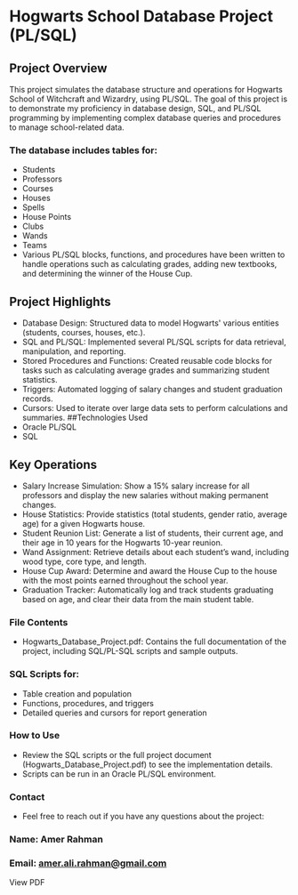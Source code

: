 #  Hogwarts School Database Project (PL/SQL)
## Project Overview
This project simulates the database structure and operations for Hogwarts School of Witchcraft and Wizardry, using PL/SQL. The goal of this project is to demonstrate my proficiency in database design, SQL, and PL/SQL programming by implementing complex database queries and procedures to manage school-related data.

### The database includes tables for:

- Students
- Professors
- Courses
- Houses
- Spells
- House Points
- Clubs
- Wands
- Teams
- Various PL/SQL blocks, functions, and procedures have been written to handle operations such as calculating grades, adding new textbooks, and determining the winner of the House Cup.

## Project Highlights
- Database Design: Structured data to model Hogwarts' various entities (students, courses, houses, etc.).
- SQL and PL/SQL: Implemented several PL/SQL scripts for data retrieval, manipulation, and reporting.
- Stored Procedures and Functions: Created reusable code blocks for tasks such as calculating average grades and summarizing student statistics.
- Triggers: Automated logging of salary changes and student graduation records.
- Cursors: Used to iterate over large data sets to perform calculations and summaries.
##Technologies Used
- Oracle PL/SQL
- SQL
## Key Operations
- Salary Increase Simulation: Show a 15% salary increase for all professors and display the new salaries without making permanent changes.
- House Statistics: Provide statistics (total students, gender ratio, average age) for a given Hogwarts house.
- Student Reunion List: Generate a list of students, their current age, and their age in 10 years for the Hogwarts 10-year reunion.
- Wand Assignment: Retrieve details about each student’s wand, including wood type, core type, and length.
- House Cup Award: Determine and award the House Cup to the house with the most points earned throughout the school year.
- Graduation Tracker: Automatically log and track students graduating based on age, and clear their data from the main student table.
### File Contents
- Hogwarts_Database_Project.pdf: Contains the full documentation of the project, including SQL/PL-SQL scripts and sample outputs.
### SQL Scripts for:
- Table creation and population
- Functions, procedures, and triggers
- Detailed queries and cursors for report generation
### How to Use
- Review the SQL scripts or the full project document (Hogwarts_Database_Project.pdf) to see the implementation details.
- Scripts can be run in an Oracle PL/SQL environment.
### Contact
- Feel free to reach out if you have any questions about the project:

### Name: Amer Rahman
### Email: amer.ali.rahman@gmail.com

View PDF


